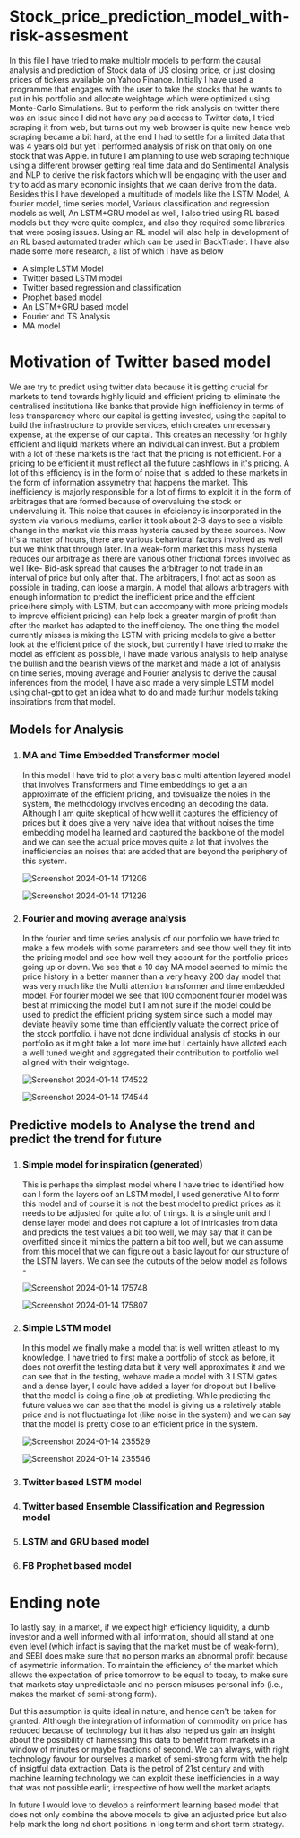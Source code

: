 # Stock_price_prediction_model_with-risk-assesment
In this file I have tried to make multiplr models to perform the causal analysis and prediction of Stock data of US closing price, or just closing prices of tickers available on Yahoo Finance. Initially I have used a programme that engages with the user to take the stocks that he wants to put in his portfolio and allocate weightage which were optimized using Monte-Carlo Simulations. But to perform the risk analysis on twitter there was an issue since I did not have any paid access to Twitter data, I tried scraping it from web, but turns out my web browser is quite new hence web scraping became a bit hard, at the end I had to settle for a limited data that was 4 years old but yet I performed analysis of risk on that only on one stock that was Apple. in future I am planning to use web scraping technique using a different browser getting real time data and do Sentimental Analysis and NLP to derive the risk factors which will be engaging with the user and try to add as many economic insights that we caan derive from the data. Besides this I have developed a multitude of models like the LSTM Model, A fourier model, time series model, Various classification and regression models as well, An LSTM+GRU model as well, I also tried using RL based models but they were quite complex, and also they required some libraries that were posing issues. Using an RL model will also help in development of an RL based automated trader which can be used in BackTrader. I have also made some more research, a list of which I have as below 
<ul>
   <li>A simple LSTM Model</li><li>Twitter based LSTM model</li><li>Twitter based regression and classification</li><li>Prophet based model</li><li>An LSTM+GRU based model</li><li>Fourier and TS Analysis</li><li>MA model</li>
</ul>

<h1>Motivation of Twitter based model</h1>

We are try to predict using twitter data because it is getting crucial for markets to tend towards highly liquid and efficient pricing to eliminate the centralised institutiona like banks that provide high inefficiency in terms of less transparency where our capital is getting invested, using the capital to build the infrastructure to provide services, ehich creates unnecessary expense, at the expense of our capital. This creates an necessity for highly efficient and liquid markets where an individual can invest. But a problem with a lot of these markets is the fact that the pricing is not efficient. For a pricing to be efficient it must reflect all the future cashflows in it's pricing. A lot of this efficiency is in the form of noise that is added to these markets in the form of information assymetry that happens the market. This inefficiency is majorly responsible for a lot of firms to exploit it in the form of arbitrages that are formed because of overvaluing the stock or undervaluing it. This noice that causes in efciciency is incorporated in the system via various mediums, earlier it took about 2-3 days to see a visible change in the market via this mass hysteria caused by these sources. Now it's a matter of hours, there are various behavioral factors involved as well but we think that through later. In a weak-form market this mass hysteria reduces our arbitrage as there are various other frictional forces involved as well like- Bid-ask spread that causes the arbitrager to not trade in an interval of price but only after that. The arbitragers, I fnot act as soon as possible in trading, can loose a margin.
A model that allows arbitragers with enough information to predict the inefficient price and the efficient price(here simply with LSTM, but can accompany with more pricing models to improve efficient pricing) can help lock a greater margin of profit than after the market has adapted to the inefficiency.
The one thing the model currently misses is mixing the LSTM with pricing models to give a better look at the efficient price of the stock, but currently I have tried to make the model as efficient as possible, I have made various analysis to help analyse the bullish and the bearish views of the market and made a lot of analysis on time series, moving average and Fourier analysis to derive the causal inferences from the model, I have also made a very simple LSTM model using chat-gpt to get an idea what to do and made furthur models taking inspirations from that model.

<h2>Models for Analysis</h2>
<ol>
   <li>
   <h3>MA and Time Embedded Transformer model</h3>
   In this model I have trid to plot a very basic multi attention layered model that involves Transformers and Time embeddings to get a an approximate of the efficient pricing, and tovisualize the noies in the system, the methodology involves encoding an decoding the data. Although I am quite skeptical of how well it captures the efficiency of prices but it does give a very naive idea that without noises the time embedding model ha learned and captured the backbone of the model and we can see the actual price moves quite a lot that involves the inefficiencies an noises that are added that are beyond the periphery of this system.
      
![Screenshot 2024-01-14 171206](https://github.com/Pragyan8055/Stock_price_prediction_model_with-risk-assesment/assets/126716148/63ac7d65-beee-4d57-96e1-76e9ea6588b7)
      
![Screenshot 2024-01-14 171226](https://github.com/Pragyan8055/Stock_price_prediction_model_with-risk-assesment/assets/126716148/78fee936-d725-4537-8a08-74bc3f28e05f)
   </li>

   <li>
      <h3>Fourier and moving average analysis</h3>
      In the fourier and time series analysis of our portfolio we have tried to make a few models with some parameters and see thow well they fit into the pricing model and see how well they account for the portfolio prices going up or down. We see that a 10 day MA model seemed to mimic the price history in a better manner than a very heavy 200 day model that was very much like the Multi attention transformer and time embedded model. For fourier model we see that 100 component fourier model was best at mimicking the model but I am not sure if the model could be used to predict the efficient pricing system since such a model may deviate heavily some time than efficiently valuate the correct price of the stock portfolio. i have not done individual analysis of stocks in our portfolio as it might take a lot more ime but I certainly have alloted each a well tuned weight and aggregated their contribution to portfolio well aligned with their weightage.
      
![Screenshot 2024-01-14 174522](https://github.com/Pragyan8055/Stock_price_prediction_model_with-risk-assesment/assets/126716148/fce2959f-2f51-4e97-b501-323bdf910e81)

![Screenshot 2024-01-14 174544](https://github.com/Pragyan8055/Stock_price_prediction_model_with-risk-assesment/assets/126716148/e4296a13-29ed-4980-b01f-e6c25895326d)
      
   </li>
</ol>
<h2>Predictive models to Analyse the trend and predict the trend for future</h2>
<ol>
   <li>
      <h3> Simple model for inspiration (generated)</h3>
      This is perhaps the simplest model where I have tried to identified how can I form the layers oof an LSTM model, I used generative AI to form this model and of course it is not the best model to predict prices as it needs to be adjusted for quite a lot of things. It is a single unit and I dense layer model and does not capture a lot of intricasies from data and predicts the test values a bit too well, we may say that it can be overfitted since it mimics the pattern a bit too well, but we can assume from this model that we can figure out a basic layout for our structure of the LSTM layers. We can see the outputs of the below model as follows -

![Screenshot 2024-01-14 175748](https://github.com/Pragyan8055/Stock_price_prediction_model_with-risk-assesment/assets/126716148/f72a6938-f581-426a-ba2a-99250336670c)

![Screenshot 2024-01-14 175807](https://github.com/Pragyan8055/Stock_price_prediction_model_with-risk-assesment/assets/126716148/9ae1f3c0-c5f9-4a99-b1c7-379da358e4b4)

   </li>
   <li>
      <h3>Simple LSTM model</h3>
      In this model we finally make a model that is well written atleast to my knowledge, I have tried to first make a portfolio of stock as before, it does not overfit the testing data but it very well approximates it and we can see that in the testing, wehave made a model with 3 LSTM gates and a dense layer, I could have added a layer for dropout but I belive that the model is doing a fine job at predicting. While predicting the future values we can see that the model is giving us a relatively stable price and is not fluctuatinga lot (like noise in the system) and we can say that the model is pretty close to an efficient price in the system. 

![Screenshot 2024-01-14 235529](https://github.com/Pragyan8055/Stock_price_prediction_model_with-risk-assesment/assets/126716148/6d7b0fe3-405c-46f7-b16d-8540529bed3c)

![Screenshot 2024-01-14 235546](https://github.com/Pragyan8055/Stock_price_prediction_model_with-risk-assesment/assets/126716148/b8a56a69-22bc-47dd-892e-d0384116f49d)

   </li>
   <li>
      <h3>Twitter based LSTM model</h3>
   </li>
   <li>
      <h3> Twitter based Ensemble Classification and Regression model</h3>
   </li>
   <li>
      <h3>LSTM and GRU based model</h3>
   </li>
   <li>
      <h3>FB Prophet based model</h3>
   </li>
</ol>

<h1>Ending note</h1>
To lastly say, in a market, if we expect high efficiency liquidity, a dumb investor and a well informed with all information, should all stand at one even level (which infact is saying that the market must be of weak-form), and SEBI does make sure that no person marks an abnormal profit because of asymettric information. To maintain the efficiency of the market which allows the expectation of price tomorrow to be equal to today, to make sure that markets stay unpredictable and no person misuses personal info (i.e., makes the market of semi-strong form).

But this assumption is quite ideal in nature, and hence can't be taken for granted. Although the integration of information of commodity on price has reduced because of technology but it has also helped us gain an insight about the possibility of harnessing this data to benefit from markets in a window of minutes or maybe fractions of second. We can always, with right technology favour for ourselves a market of semi-strong form with the help of insigtful data extraction. Data is the petrol of 21st century and with machine learning technology we can exploit these inefficiencies in a way that was not possible earlir, irrespective of how well the market adapts.

In future I would love to develop a reinforment learning based model that does not only combine the above models to give an adjusted price but also help mark the long nd short positions in long term and short term strategy. 
